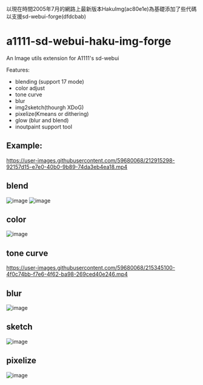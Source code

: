 以現在時間2005年7月的網路上最新版本HakuImg(ac80e1e)為基礎添加了些代碼以支援sd-webui-forge(dfdcbab)


# a1111-sd-webui-haku-img-forge
An Image utils extension for A1111's sd-webui

Features:
* blending (support 17 mode)
* color adjust
* tone curve
* blur
* img2sketch(thourgh XDoG)
* pixelize(Kmeans or dithering)
* glow (blur and blend)
* inoutpaint support tool

## Example:
https://user-images.githubusercontent.com/59680068/212915298-92157d15-e7e0-40b0-9b89-74da3eb4ea18.mp4

## blend
![image](https://user-images.githubusercontent.com/59680068/215345290-dd9e11b8-f717-4c15-bd32-19259691122d.png)
![image](https://user-images.githubusercontent.com/59680068/215345295-0393cb8c-2bd1-48c2-809b-c25c1554197b.png)


## color
![image](https://user-images.githubusercontent.com/59680068/215345319-799e006d-6aa3-4c8b-90b6-87817eb0eeab.png)

## tone curve
https://user-images.githubusercontent.com/59680068/215345100-4f0c74bb-f7e6-4f62-ba98-269ced40e246.mp4

## blur
![image](https://user-images.githubusercontent.com/59680068/212818343-4754764a-cd3d-4591-a823-a065bdc7b934.png)


## sketch
![image](https://user-images.githubusercontent.com/59680068/215345372-019e796e-04e7-48ac-81bd-f56eff2a338d.png)


## pixelize
![image](https://user-images.githubusercontent.com/59680068/215345447-b528655b-7f5a-411f-95aa-61e02fc41d09.png)
